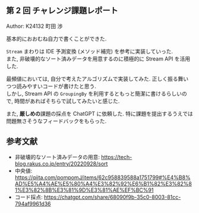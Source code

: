 第 2 回 チャレンジ課題レポート
----

Author: K24132 町田 渉

基本的におおむね自力で書くことができた.

`Stream` まわりは IDE 予測変換 (メソッド補完) を参考に実装していった.  
また, 非破壊的なソート済みデータを用意するのに積極的に Stream API を活用した.

最頻値においては, 自分で考えたアルゴリズムで実装してみた. 正しく振る舞いつつ読みやすいコードが書けたと思う.  
しかし, Stream API の `GroupingBy` を利用するともっと簡潔に書けるらしいので, 時間があればそちらで試してみたいと感じた.

また, **厳しめの**課題の採点を ChatGPT に依頼した. 特に課題を提出するうえでは問題無さそうなフィードバックをもらった.

## 参考文献

- 非破壊的なソート済みデータの用意: <https://tech-blog.rakus.co.jp/entry/20220928/sort>
- 中央値: <https://qiita.com/pompomJ/items/62c958839588a1751799#%E4%B8%AD%E5%A4%AE%E5%80%A4%E3%82%92%E6%B1%82%E3%82%81%E3%82%8B%E3%81%9D%E3%81%AE%EF%BC%91>
- コード採点: <https://chatgpt.com/share/68090f9b-35c0-8003-81cc-794af9961d36>
